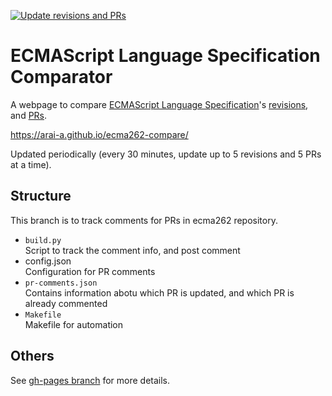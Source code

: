 [![Update revisions and PRs](https://github.com/arai-a/ecma262-compare/workflows/Update%20revisions%20and%20PRs/badge.svg)](https://github.com/arai-a/ecma262-compare/actions?query=workflow%3A%22Update+revisions+and+PRs%22)

# ECMAScript Language Specification Comparator

A webpage to compare [ECMAScript Language Specification](https://tc39.es/ecma262/)'s [revisions](https://github.com/tc39/ecma262/commits/master), and [PRs](https://github.com/tc39/ecma262/pulls).

https://arai-a.github.io/ecma262-compare/

Updated periodically (every 30 minutes, update up to 5 revisions and 5 PRs at a time).

## Structure

This branch is to track comments for PRs in ecma262 repository.

* `build.py`  
  Script to track the comment info, and post comment
* config.json  
  Configuration for PR comments
* `pr-comments.json`  
  Contains information abotu which PR is updated, and which PR is already commented
* `Makefile`  
  Makefile for automation

## Others

See [gh-pages branch](https://github.com/arai-a/ecma262-compare/tree/gh-pages) for more details.
